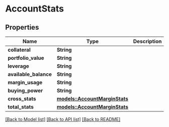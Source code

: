# AccountStats

## Properties

Name | Type | Description | Notes
------------ | ------------- | ------------- | -------------
**collateral** | **String** |  | 
**portfolio_value** | **String** |  | 
**leverage** | **String** |  | 
**available_balance** | **String** |  | 
**margin_usage** | **String** |  | 
**buying_power** | **String** |  | 
**cross_stats** | [**models::AccountMarginStats**](AccountMarginStats.md) |  | 
**total_stats** | [**models::AccountMarginStats**](AccountMarginStats.md) |  | 

[[Back to Model list]](../README.md#documentation-for-models) [[Back to API list]](../README.md#documentation-for-api-endpoints) [[Back to README]](../README.md)


